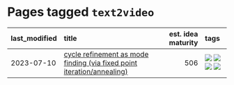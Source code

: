 # Pages tagged `text2video`

|last_modified|title|est. idea maturity|tags
|:---|:---|---:|:---|
|2023-07-10|[cycle refinement as mode finding (via fixed point iteration/annealing)](../cycle_refinement_as_modefinding.md)|506|[![](https://img.shields.io/badge/tag-experimental-3f9741)](../tags/experimental.md) [![](https://img.shields.io/badge/tag-publication-9c3a4a)](../tags/publication.md) [![](https://img.shields.io/badge/tag-text2image-43d799)](../tags/text2image.md) [![](https://img.shields.io/badge/tag-text2video-d548d8)](../tags/text2video.md)|